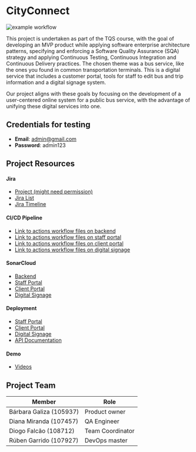 # CityConnect

![example workflow](https://github.com/CityConnect-TQS/control-room/actions/workflows/deploy.yaml/badge.svg)

This project is undertaken as part of the TQS course, with the goal of developing an MVP product while applying software
enterprise architecture patterns, specifying and enforcing a Software Quality Assurance (SQA) strategy and applying
Continuous Testing, Continuous Integration and Continuous Delivery practices.
The chosen theme was a bus service, like the ones you found in common transportation terminals.
This is a digital service that includes a customer portal,
tools for staff to edit bus and trip information and a digital signage system.

Our project aligns with these goals by focusing on the development of a user-centered online system for a public bus
service, with the advantage of unifying these digital services into one.

## Credentials for testing

- <b>Email</b>: admin@gmail.com
- <b>Password</b>: admin123

## Project Resources

#### Jira
- [Project (might need permission)](https://cityconnect-tqs.atlassian.net/jira/software/projects/CC/boards/1)
- [Jira List](https://cityconnect-tqs.atlassian.net/jira/software/projects/CC/list?atlOrigin=eyJpIjoiZDYyYTU1NDI5MDFkNGJiM2E3ZDYwMTkxNjA4YmUyYmMiLCJwIjoiaiJ9)
- [Jira Timeline](https://cityconnect-tqs.atlassian.net/jira/software/projects/CC/boards/1/timeline?shared=&atlOrigin=eyJpIjoiZTdjMmZiMWY0YjU1NDk3N2IzZWRiNTAxMWRiYWE1OWMiLCJwIjoiaiJ9)

#### CI/CD Pipeline
- [Link to actions workflow files on backend](https://github.com/CityConnect-TQS/staff-portal/tree/main/.github/workflows)
- [Link to actions workflow files on staff portal](https://github.com/CityConnect-TQS/client-portal/tree/main/.github/workflows)
- [Link to actions workflow files on client portal](https://github.com/CityConnect-TQS/digital-signage/tree/main/.github/workflows)
- [Link to actions workflow files on digital signage](https://github.com/CityConnect-TQS/digital-signage/tree/main/.github/workflows) 

#### SonarCloud

- [Backend](https://sonarcloud.io/summary/overall?id=CityConnect-TQS_backend)
- [Staff Portal](https://sonarcloud.io/summary/overall?id=CityConnect-TQS_staff-portal)
- [Client Portal](https://sonarcloud.io/summary/overall?id=CityConnect-TQS_client-portal)
- [Digital Signage](https://sonarcloud.io/summary/overall?id=CityConnect-TQS_digital-signage)

#### Deployment

- [Staff Portal](http://deti-tqs-16.ua.pt/staff/)
- [Client Portal](http://deti-tqs-16.ua.pt)
- [Digital Signage](http://deti-tqs-16.ua.pt/digital/)
- [API Documentation](http://deti-tqs-16.ua.pt/api/docs/swagger-ui/index.html)

#### Demo

- [Videos](https://github.com/CityConnect-TQS/control-room/tree/main/docs/demo)

## Project Team

| Member                  | Role             |
| ----------------------- | ---------------- |
| Bárbara Galiza (105937) | Product owner    |
| Diana Miranda (107457)  | QA Engineer      |
| Diogo Falcão (108712)   | Team Coordinator |
| Rúben Garrido (107927)  | DevOps master    |
